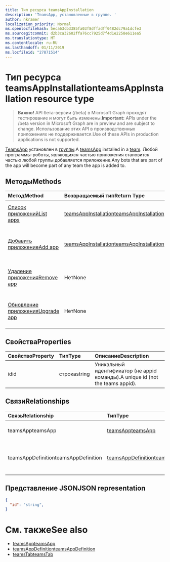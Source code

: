 ```yaml
---
title: Тип ресурса teamsAppInstallation
description: 'TeamsApp, установленные в группе. '
author: nkramer
localization_priority: Normal
ms.openlocfilehash: 5eca63cb3385fa03f8dffadff0482dc79a1dcfe3
ms.sourcegitcommit: d2b3ca32602ffa76cc7925d7f4d1e2258e611ea5
ms.translationtype: MT
ms.contentlocale: ru-RU
ms.lasthandoff: 01/11/2019
ms.locfileid: "27871514"
---
```

# <a name="teamsappinstallation-resource-type"></a><span data-ttu-id="e1434-103">Тип ресурса teamsAppInstallation</span><span class="sxs-lookup"><span data-stu-id="e1434-103">teamsAppInstallation resource type</span></span>

> <span data-ttu-id="e1434-104">**Важно!** API бета-версии (/beta) в Microsoft Graph проходят тестирование и могут быть изменены.</span><span class="sxs-lookup"><span data-stu-id="e1434-104">**Important:** APIs under the /beta version in Microsoft Graph are in preview and are subject to change.</span></span> <span data-ttu-id="e1434-105">Использование этих API в производственных приложениях не поддерживается.</span><span class="sxs-lookup"><span data-stu-id="e1434-105">Use of these APIs in production applications is not supported.</span></span>

<span data-ttu-id="e1434-106">[TeamsApp](teamsapp.md) установлен в [группы](team.md).</span><span class="sxs-lookup"><span data-stu-id="e1434-106">A [teamsApp](teamsapp.md) installed in a [team](team.md).</span></span> <span data-ttu-id="e1434-107">Любой программы-роботы, являющихся частью приложения становится частью любой группы добавляется приложение.</span><span class="sxs-lookup"><span data-stu-id="e1434-107">Any bots that are part of the app will become part of any team the app is added to.</span></span>

## <a name="methods"></a><span data-ttu-id="e1434-108">Методы</span><span class="sxs-lookup"><span data-stu-id="e1434-108">Methods</span></span>

| <span data-ttu-id="e1434-109">Метод</span><span class="sxs-lookup"><span data-stu-id="e1434-109">Method</span></span>       | <span data-ttu-id="e1434-110">Возвращаемый тип</span><span class="sxs-lookup"><span data-stu-id="e1434-110">Return Type</span></span>  |<span data-ttu-id="e1434-111">Описание</span><span class="sxs-lookup"><span data-stu-id="e1434-111">Description</span></span>|
|:---------------|:--------|:----------|
|[<span data-ttu-id="e1434-112">Список приложений</span><span class="sxs-lookup"><span data-stu-id="e1434-112">List apps</span></span>](../api/teamsappinstallation-list.md) | [<span data-ttu-id="e1434-113">teamsAppInstallation</span><span class="sxs-lookup"><span data-stu-id="e1434-113">teamsAppInstallation</span></span>](teamsapp.md) | <span data-ttu-id="e1434-114">Список приложений, установленные в группе.</span><span class="sxs-lookup"><span data-stu-id="e1434-114">Lists apps installed in a team.</span></span>|
|[<span data-ttu-id="e1434-115">Добавить приложение</span><span class="sxs-lookup"><span data-stu-id="e1434-115">Add app</span></span>](../api/teamsappinstallation-add.md) | [<span data-ttu-id="e1434-116">teamsAppInstallation</span><span class="sxs-lookup"><span data-stu-id="e1434-116">teamsAppInstallation</span></span>](teamsapp.md) | <span data-ttu-id="e1434-117">Добавляет (установить) приложения в группу.</span><span class="sxs-lookup"><span data-stu-id="e1434-117">Adds (installs) an app to a team.</span></span>|
|[<span data-ttu-id="e1434-118">Удаление приложения</span><span class="sxs-lookup"><span data-stu-id="e1434-118">Remove app</span></span>](../api/teamsappinstallation-delete.md) | <span data-ttu-id="e1434-119">Нет</span><span class="sxs-lookup"><span data-stu-id="e1434-119">None</span></span> | <span data-ttu-id="e1434-120">Удаляет (удаление) приложения из группы.</span><span class="sxs-lookup"><span data-stu-id="e1434-120">Removes (uninstalls) an app from a team.</span></span>|
|[<span data-ttu-id="e1434-121">Обновление приложения</span><span class="sxs-lookup"><span data-stu-id="e1434-121">Upgrade app</span></span>](../api/teamsappinstallation-delete.md) | <span data-ttu-id="e1434-122">Нет</span><span class="sxs-lookup"><span data-stu-id="e1434-122">None</span></span> | <span data-ttu-id="e1434-123">Обновление до последней версии приложения.</span><span class="sxs-lookup"><span data-stu-id="e1434-123">Upgrades to the latest version of the app.</span></span>|

## <a name="properties"></a><span data-ttu-id="e1434-124">Свойства</span><span class="sxs-lookup"><span data-stu-id="e1434-124">Properties</span></span>

| <span data-ttu-id="e1434-125">Свойство</span><span class="sxs-lookup"><span data-stu-id="e1434-125">Property</span></span>            | <span data-ttu-id="e1434-126">Тип</span><span class="sxs-lookup"><span data-stu-id="e1434-126">Type</span></span>     | <span data-ttu-id="e1434-127">Описание</span><span class="sxs-lookup"><span data-stu-id="e1434-127">Description</span></span> |
|:------------------- |:-------- |:----------- |
| <span data-ttu-id="e1434-128">id</span><span class="sxs-lookup"><span data-stu-id="e1434-128">id</span></span>                  | <span data-ttu-id="e1434-129">строка</span><span class="sxs-lookup"><span data-stu-id="e1434-129">string</span></span>   | <span data-ttu-id="e1434-130">Уникальный идентификатор (не appid команды).</span><span class="sxs-lookup"><span data-stu-id="e1434-130">A unique id (not the teams appid).</span></span> |

## <a name="relationships"></a><span data-ttu-id="e1434-131">Связи</span><span class="sxs-lookup"><span data-stu-id="e1434-131">Relationships</span></span>

| <span data-ttu-id="e1434-132">Связь</span><span class="sxs-lookup"><span data-stu-id="e1434-132">Relationship</span></span>   | <span data-ttu-id="e1434-133">Тип</span><span class="sxs-lookup"><span data-stu-id="e1434-133">Type</span></span>    | <span data-ttu-id="e1434-134">Описание</span><span class="sxs-lookup"><span data-stu-id="e1434-134">Description</span></span> |
|:---------------|:--------|:----------|
|<span data-ttu-id="e1434-135">teamsApp</span><span class="sxs-lookup"><span data-stu-id="e1434-135">teamsApp</span></span>|[<span data-ttu-id="e1434-136">teamsApp</span><span class="sxs-lookup"><span data-stu-id="e1434-136">teamsApp</span></span>](teamsapp.md)| <span data-ttu-id="e1434-137">Приложения, которая устанавливается.</span><span class="sxs-lookup"><span data-stu-id="e1434-137">The app that is installed.</span></span> |
|<span data-ttu-id="e1434-138">teamsAppDefinition</span><span class="sxs-lookup"><span data-stu-id="e1434-138">teamsAppDefinition</span></span>|[<span data-ttu-id="e1434-139">teamsAppDefinition</span><span class="sxs-lookup"><span data-stu-id="e1434-139">teamsAppDefinition</span></span>](teamsapp.md)| <span data-ttu-id="e1434-140">Подробные сведения о данной версии приложения.</span><span class="sxs-lookup"><span data-stu-id="e1434-140">The details of this version of the app.</span></span> |

## <a name="json-representation"></a><span data-ttu-id="e1434-141">Представление JSON</span><span class="sxs-lookup"><span data-stu-id="e1434-141">JSON representation</span></span>

<!-- {
  "blockType": "resource",
  "@odata.type": "microsoft.graph.teamsAppInstallation",
  "baseType": "microsoft.graph.entity"
}-->

```json
{
  "id": "string",
}
```

# <a name="see-also"></a><span data-ttu-id="e1434-142">См. также</span><span class="sxs-lookup"><span data-stu-id="e1434-142">See also</span></span>

- [<span data-ttu-id="e1434-143">teamsApp</span><span class="sxs-lookup"><span data-stu-id="e1434-143">teamsApp</span></span>](teamsapp.md)
- [<span data-ttu-id="e1434-144">teamsAppDefinition</span><span class="sxs-lookup"><span data-stu-id="e1434-144">teamsAppDefinition</span></span>](teamsappdefinition.md)
- [<span data-ttu-id="e1434-145">teamsTab</span><span class="sxs-lookup"><span data-stu-id="e1434-145">teamsTab</span></span>](../resources/teamstab.md)


<!-- uuid: 8fcb5dbc-d5aa-4681-8e31-b001d5168d79
2015-10-25 14:57:30 UTC -->
<!-- {
  "type": "#page.annotation",
  "description": "teamsApp resource",
  "keywords": "",
  "section": "documentation",
  "tocPath": ""
}-->


